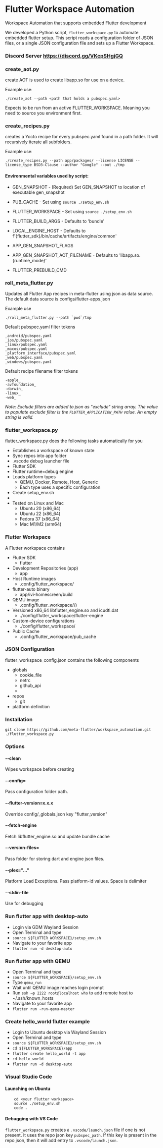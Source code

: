 # Flutter Workspace Automation

Workspace Automation that supports embedded Flutter development

We developed a Python script, `flutter_workspace.py` to automate embedded flutter setup.
This script reads a configuration folder of JSON files, or a single JSON configuration file and sets up a Flutter Workspace.

### Discord Server https://discord.gg/VKcpSHgjGQ

### create_aot.py

create AOT is used to create libapp.so for use on a device.

Example use:

    ./create_aot --path <path that holds a pubspec.yaml>

Expects to be run from an active FLUTTER_WORKSPACE.  Meaning you need to source you environment first.

### create_recipes.py

creates a Yocto recipe for every pubspec.yaml found in a path folder.  It will recursively iterate all subfolders.

Example use:
    
    ./create_recipes.py --path app/packages/ --license LICENSE --license_type BSD3-Clause --author "Google" --out ./tmp


#### Environmental variables used by script:

* GEN_SNAPSHOT - (Required) Set GEN_SNAPSHOT to location of executable gen_snapshot

* PUB_CACHE - Set using `source ./setup_env.sh`

* FLUTTER_WORKSPACE - Set using `source ./setup_env.sh`

* FLUTTER_BUILD_ARGS - Defaults to 'bundle'

* LOCAL_ENGINE_HOST - Defaults to f'{flutter_sdk}/bin/cache/artifacts/engine/common'

* APP_GEN_SNAPSHOT_FLAGS

* APP_GEN_SNAPSHOT_AOT_FILENAME - Defaults to 'libapp.so.{runtime_mode}'

* FLUTTER_PREBUILD_CMD

### roll_meta_flutter.py

Updates all Flutter App recipes in meta-flutter using json as data source.  The default data source is configs/flutter-apps.json

Example use

    ./roll_meta_flutter.py --path `pwd`/tmp

Default pubspec.yaml filter tokens

    _android/pubspec.yaml
    _ios/pubspec.yaml
    _linux/pubspec.yaml
    _macos/pubspec.yaml
    _platform_interface/pubspec.yaml
    _web/pubspec.yaml
    _windows/pubspec.yaml

Default recipe filename filter tokens

    -apple_
    -avfoundation_
    -darwin_
    -linux_
    -web_

_Note: Exclude filters are added to json as "exclude" string array.  The value to populate exclude filter is the `FLUTTER_APPLICATION_PATH` value.  An empty string is valid._

### flutter_workspace.py

flutter_workspace.py does the following tasks automatically for you

* Establishes a workspace of known state
* Sync repos into app folder
* .vscode debug launcher file
* Flutter SDK
* Flutter runtime=debug engine
* Loads platform types
  * QEMU, Docker, Remote, Host, Generic
  * Each type uses a specific configuration
* Create setup_env.sh
* 
* Tested on Linux and Mac
  * Ubuntu 20 (x86_64)
  * Ubuntu 22 (x86_64)
  * Fedora 37 (x86_64)
  * Mac M1/M2 (arm64)


### Flutter Workspace

A Flutter workspace contains

* Flutter SDK
  * flutter
* Development Repositories (app)
  * app
* Host Runtime images
  * .config/flutter_workspace/<platform-id>
* flutter-auto binary
  * app/ivi-homescreen/build
* QEMU image
  * .config/flutter_workspace/<platform>/<qemu files>)
* Versioned x86_64 libflutter_engine.so and icudtl.dat
  * ./config/flutter_workspace/flutter-engine
* Custom-device configurations
  * ./config/flutter_workspace/<platform-id>
* Public Cache
  * .config/flutter_workspace/pub_cache


### JSON Configuration 

flutter_workspace_config.json contains the following components

* globals
  * cookie_file
  * netrc
  * github_api
  * <any key>
* repos
  * git
* platform definition


### Installation

```
git clone https://github.com/meta-flutter/workspace_automation.git
./flutter_workspace.py
```

### Options

#### --clean

Wipes workspace before creating

#### --config=<folder>

Pass configuration folder path.


#### --flutter-version=x.x.x

Override config/_globals.json key "flutter_version"

#### --fetch-engine

Fetch libflutter_engine.so and update bundle cache

#### --version-files=<folder>

Pass folder for storing dart and engine json files.

#### --plex="..."

Platform Load Exceptions.  Pass platform-id values.  Space is delimiter

#### --stdin-file

Use for debugging


### Run flutter app with desktop-auto 

* Login via GDM Wayland Session
* Open Terminal and type
* `source ${FLUTTER_WORKSPACE}/setup_env.sh`
* Navigate to your favorite app
* `flutter run -d desktop-auto`


### Run flutter app with QEMU 

* Open Terminal and type
* `source ${FLUTTER_WORKSPACE}/setup_env.sh`
* Type `qemu_run`
* Wait until QEMU image reaches login prompt
* Run `ssh –p 2222 root@localhost who` to add remote host to ~/.ssh/known_hosts
* Navigate to your favorite app
* `flutter run -run-qemu-master`


### Create hello_world flutter example 

* Login to Ubuntu desktop via Wayland Session
* Open Terminal and type
* `source ${FLUTTER_WORKSPACE}/setup_env.sh`
* `cd ${FLUTTER_WORKSPACE}/app`
* `flutter create hello_world -t app`
* `cd hello_world`
* `flutter run -d desktop-auto`

### Visual Studio Code

#### Launching on Ubuntu

```
    cd <your flutter workspace>
    source ./setup_env.sh
    code .
```

#### Debugging with VS Code

`flutter_workspace.py` creates a `.vscode/launch.json` file if one is not present.
It uses the repo json key `pubspec_path`.  If this key is present in the repo
json, then it will add entry to `.vscode/launch.json`.

